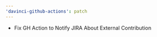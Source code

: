 ```yaml
---
'davinci-github-actions': patch
---
```


- Fix GH Action to Notify JIRA About External Contribution
